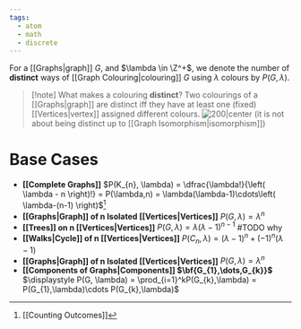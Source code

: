 ```yaml
---
tags:
  - atom
  - math
  - discrete
---
```

For a [[Graphs|graph]] $G$, and $\lambda \in \Z^+$, we denote the number of **distinct** ways of [[Graph Colouring|colouring]] $G$ using $\lambda$ colours by $P(G,\lambda)$.

> [!note] What makes a colouring **distinct**?
> Two colourings of a [[Graphs|graph]] are distinct iff they have at least one (fixed) [[Vertices|vertex]] assigned different colours.
> ![200|center](chromatic-polynomials-distinctness.excalidraw)
> (it is not about being distinct up to [[Graph Isomorphism|isomorphism]])

# Base Cases
- **[[Complete Graphs]]**
  $P(K_{n}, \lambda) = \dfrac{\lambda!}{\left( \lambda - n \right)!} = P(\lambda,n) = \lambda(\lambda-1)\cdots\left( \lambda-(n-1) \right)$[^1]
- **[[Graphs|Graph]] of $\mathbf{n}$ Isolated [[Vertices|Vertices]]**
  $P(G,\lambda) = \lambda^n$
- **[[Trees]] on $\mathbf{n}$ [[Vertices|Vertices]]**
  $P(G, \lambda) = \lambda(\lambda-1)^{n-1}$ #TODO why
- **[[Walks|Cycle]] of $\mathbf{n}$ [[Vertices|Vertices]]**
  $P(C_{n},\lambda) = (\lambda - 1)^n + (-1)^n(\lambda-1)$
- **[[Graphs|Graph]] of $\mathbf{n}$ Isolated [[Vertices|Vertices]]**
  $P(G,\lambda) = \lambda^n$
- **[[Components of Graphs|Components]] $\bf{G_{1},\dots,G_{k}}$**
  $\displaystyle P(G, \lambda) = \prod_{i=1}^kP(G_{k},\lambda) = P(G_{1},\lambda)\cdots P(G_{k},\lambda)$

[^1]: [[Counting Outcomes]]
